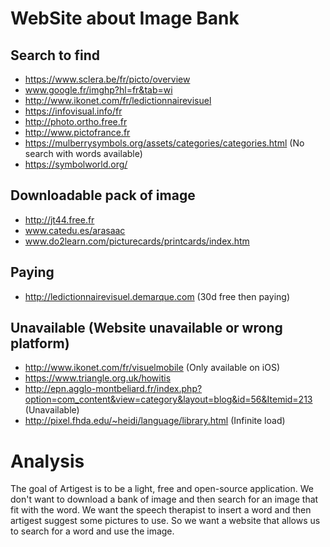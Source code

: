 # WebSite about Image Bank

## Search to find
* https://www.sclera.be/fr/picto/overview
* www.google.fr/imghp?hl=fr&tab=wi
* http://www.ikonet.com/fr/ledictionnairevisuel
* https://infovisual.info/fr
* http://photo.ortho.free.fr
* http://www.pictofrance.fr
* https://mulberrysymbols.org/assets/categories/categories.html (No search with words available)
* https://symbolworld.org/

## Downloadable pack of image
* http://jt44.free.fr
* www.catedu.es/arasaac
* www.do2learn.com/picturecards/printcards/index.htm

## Paying
* http://ledictionnairevisuel.demarque.com (30d free then paying)

## Unavailable (Website unavailable or wrong platform)
* http://www.ikonet.com/fr/visuelmobile (Only available on iOS)
* https://www.triangle.org.uk/howitis
* http://epn.agglo-montbeliard.fr/index.php?option=com_content&view=category&layout=blog&id=56&Itemid=213 (Unavailable)
* http://pixel.fhda.edu/~heidi/language/library.html (Infinite load)

# Analysis

The goal of Artigest is to be a light, free and open-source application. We don't want to download a bank of image and then search for an image that fit with the word. We want the speech therapist to insert a word and then artigest suggest some pictures to use. So we want a website that allows us to search for a word and use the image.
